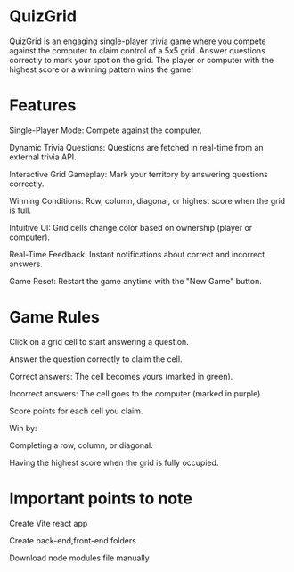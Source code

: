 # QuizGrid
QuizGrid is an engaging single-player trivia game where you compete against the computer to claim control of a 5x5 grid. Answer questions correctly to mark your spot on the grid. The player or computer with the highest score or a winning pattern wins the game!

# Features
Single-Player Mode: Compete against the computer.

Dynamic Trivia Questions: Questions are fetched in real-time from an external trivia API.

Interactive Grid Gameplay: Mark your territory by answering questions correctly.

Winning Conditions: Row, column, diagonal, or highest score when the grid is full.

Intuitive UI: Grid cells change color based on ownership (player or computer).

Real-Time Feedback: Instant notifications about correct and incorrect answers.

Game Reset: Restart the game anytime with the "New Game" button.

# Game Rules
Click on a grid cell to start answering a question.

Answer the question correctly to claim the cell.

Correct answers: The cell becomes yours (marked in green).

Incorrect answers: The cell goes to the computer (marked in purple).

Score points for each cell you claim.

Win by:

Completing a row, column, or diagonal.

Having the highest score when the grid is fully occupied.
# Important points to note
Create Vite react app 

Create back-end,front-end folders

Download node modules file manually
